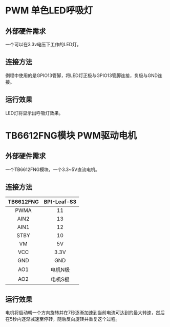 # PWM 单色LED呼吸灯

## 外部硬件需求

一个可以在3.3v电压下工作的LED灯。

## 连接方法

例程中使用的是GPIO13管脚，将LED灯正极与GPIO13管脚连接，负极与GND连接。

## 运行效果

LED灯将显示出呼吸灯效果。

# TB6612FNG模块 PWM驱动电机

## 外部硬件需求

一个TB6612FNG模块，一个3.3~5V直流电机。

## 连接方法

TB6612FNG | BPI-Leaf-S3    
:---:|:---:
PWMA | 11
AIN2 | 13
AIN1 | 12
STBY | 10
VM   | 5V
VCC  | 3.3V
GND  | GND
AO1  | 电机N极
AO2  | 电机S极

## 运行效果

电机将启动朝一个方向旋转并在7秒逐渐加速到当前电流可达到的最大转速，然后在5秒内逐渐减速至停转，随后反向旋转并重复这个过程。